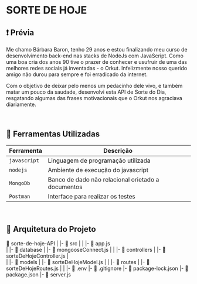# SORTE DE HOJE

## :exclamation: Prévia

Me chamo Bárbara Baron, tenho 29 anos e estou finalizando meu curso de desenvolvimento back-end nas stacks de NodeJs com JavaScript. Como uma boa cria dos anos 90 tive o prazer de conhecer e usufruir de uma das melhores redes sociais já inventadas - o Orkut. Infelizmente nosso querido amigo não durou para sempre e foi erradicado da internet. 

Com o objetivo de deixar pelo menos um pedacinho dele vivo, e também matar um pouco da saudade, desenvolvi esta API de Sorte do Dia, resgatando algumas das frases motivacionais que o Orkut nos agraciava diariamente.

<br>

## :wrench: Ferramentas Utilizadas

| Ferramenta | Descrição |
| --- | --- |
| `javascript` | Linguagem de programação utilizada |
| `nodejs` | Ambiente de execução do javascript|
| `MongoDb` | Banco de dado não relacional orietado a documentos|
| `Postman` | Interface para realizar os testes|

 <br>

## :file_folder: Arquitetura do Projeto

📁  sorte-de-hoje-API
    |
    |- 📁 src
    |   |
        |- 📄 app.js    
    |   |- 📁 database
    |       |- 📄 mongooseConnect.js
    |
    |   |- 📁 controllers
    |       |- 📄 sorteDeHojeController.js
    |   
    |   |- 📁 models
    |       |- 📄 sorteDeHojeModel.js
    |
    |   |- 📁 routes
    |       |- 📄 sorteDeHojeRoutes.js
    |
    |
    |- 📄 .env
    |- 📄 .gitignore
    |- 📄 package-lock.json
    |- 📄 package.json
    |- 📄 server.js


 

